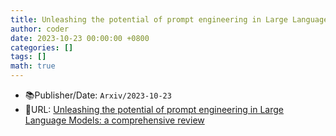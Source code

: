 ```yaml
---
title: Unleashing the potential of prompt engineering in Large Language Models: a comprehensive review
author: coder
date: 2023-10-23 00:00:00 +0800
categories: []
tags: []
math: true
---
```


- 📚Publisher/Date: `Arxiv/2023-10-23`
- 🔗URL: [Unleashing the potential of prompt engineering in Large Language Models: a comprehensive review](https://www.semanticscholar.org/paper/Unleashing-the-potential-of-prompt-engineering-in-a-Chen-Zhang/595c8d39a6155354fd7d8f62a4441be5c82e68da)
